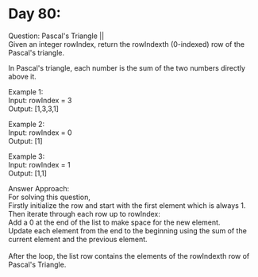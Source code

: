 # Day 80:
Question: Pascal's Triangle ||<br/>
Given an integer rowIndex, return the rowIndexth (0-indexed) row of the Pascal's triangle.<br/>

In Pascal's triangle, each number is the sum of the two numbers directly above it.<br/>
 

Example 1:<br/>
Input: rowIndex = 3<br/>
Output: [1,3,3,1]<br/>

Example 2:<br/>
Input: rowIndex = 0<br/>
Output: [1]<br/>

Example 3:<br/>
Input: rowIndex = 1<br/>
Output: [1,1]<br/>


Answer Approach:<br/>
For solving this question,<br/>
Firstly initialize the row and start with the first element which is always 1.<br/>
Then iterate through each row up to rowIndex:<br/>
Add a 0 at the end of the list to make space for the new element.<br/>
Update each element from the end to the beginning using the sum of the current element and the previous element.<br/><br/>
After the loop, the list row contains the elements of the rowIndexth row of Pascal's Triangle.<br/>